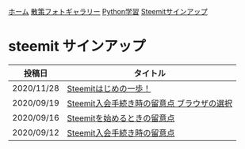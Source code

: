 [ホーム](./) [散策フォトギャラリー](./photogarally.html) [Python学習](./python.html) [Steemitサインアップ](./steemitsignup.html)

# steemit サインアップ

|投稿日|タイトル|
|--|---|
|2020/11/28|[Steemitはじめの一歩！](https://steemit.com/japanese/@yasu/7fuxcn-steemit)|
|2020/09/19|[Steemit入会手続き時の留意点  ブラウザの選択](https://steemit.com/hive-101145/@yasu/4e8vth-steemit)|
|2020/09/16|[Steemitを始めるときの留意点](https://steemit.com/hive-101145/@yasu/6bbbkx-steemit)|
|2020/09/12|[Steemit入会手続き時の留意点](https://steemit.com/hive-101145/@yasu/4d2m7b-steemit)|

